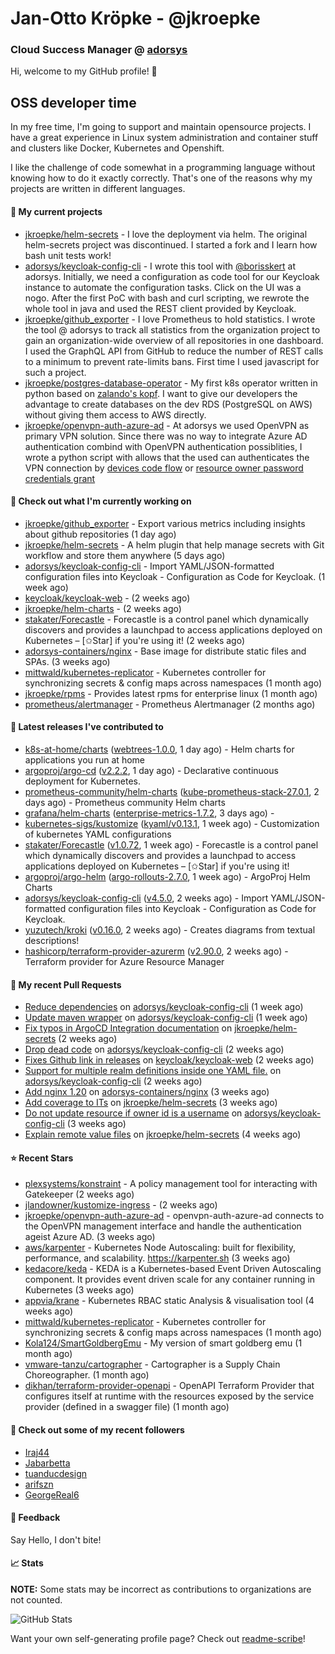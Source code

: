 # Jan-Otto Kröpke - @jkroepke
### Cloud Success Manager @ [adorsys](https://github.com/adorsys)

Hi, welcome to my GitHub profile! 👋

## OSS developer time
In my free time, I'm going to support and maintain opensource projects. I have a great experience in Linux system administration and container stuff and clusters like Docker, Kubernetes and Openshift.

I like the challenge of code somewhat in a programming language without knowing how to do it exactly correctly. That's one of the reasons why my projects are written in different languages.

#### 🌱 My current projects
- [jkroepke/helm-secrets](https://github.com/jkroepke/helm-secrets) - I love the deployment via helm. The original helm-secrets project was discontinued. I started a fork and I learn how bash unit tests work!
- [adorsys/keycloak-config-cli](https://github.com/adorsys/keycloak-config-cli) - I wrote this tool with [@borisskert](https://github.com/borisskert) at adorsys. Initially, we need a configuration as code tool for our Keycloak instance to automate the configuration tasks. Click on the UI was a nogo. After the first PoC with bash and curl scripting, we rewrote the whole tool in java and used the REST client provided by Keycloak.
- [jkroepke/github_exporter](https://github.com/jkroepke/github_exporter) - I love Prometheus to hold statistics. I wrote the tool @ adorsys to track all statistics from the organization project to gain an organization-wide overview of all repositories in one dashboard. I used the GraphQL API from GitHub to reduce the number of REST calls to a minimum to prevent rate-limits bans. First time I used javascript for such a project.
- [jkroepke/postgres-database-operator](https://github.com/jkroepke/postgres-database-operator) - My first k8s operator written in python based on [zalando's kopf](https://github.com/zalando-incubator/kopf). I want to give our developers the advantage to create databases on the dev RDS (PostgreSQL on AWS) without giving them access to AWS directly.
- [jkroepke/openvpn-auth-azure-ad](https://github.com/jkroepke/openvpn-auth-azure-ad) - At adorsys we used OpenVPN as primary VPN solution. Since there was no way to integrate Azure AD authentication combind with OpenVPN authentication possiblities, I wrote a python script with allows that the used can authenticates the VPN connection by [devices code flow](https://docs.microsoft.com/en-us/azure/active-directory/develop/v2-oauth2-device-code) or [resource owner password credentials grant](https://docs.microsoft.com/en-us/azure/active-directory/develop/v2-oauth-ropc)

#### 👷 Check out what I'm currently working on

- [jkroepke/github_exporter](https://github.com/jkroepke/github_exporter) - Export various metrics including insights about github repositories (1 day ago)
- [jkroepke/helm-secrets](https://github.com/jkroepke/helm-secrets) - A helm plugin that help manage secrets with Git workflow and store them anywhere (5 days ago)
- [adorsys/keycloak-config-cli](https://github.com/adorsys/keycloak-config-cli) - Import YAML/JSON-formatted configuration files into Keycloak - Configuration as Code for Keycloak. (1 week ago)
- [keycloak/keycloak-web](https://github.com/keycloak/keycloak-web) -  (2 weeks ago)
- [jkroepke/helm-charts](https://github.com/jkroepke/helm-charts) -  (2 weeks ago)
- [stakater/Forecastle](https://github.com/stakater/Forecastle) - Forecastle is a control panel which dynamically discovers and provides a launchpad to access applications deployed on Kubernetes  – [✩Star] if you&#39;re using it! (2 weeks ago)
- [adorsys-containers/nginx](https://github.com/adorsys-containers/nginx) - Base image for distribute static files and SPAs. (3 weeks ago)
- [mittwald/kubernetes-replicator](https://github.com/mittwald/kubernetes-replicator) - Kubernetes controller for synchronizing secrets &amp; config maps across namespaces (1 month ago)
- [jkroepke/rpms](https://github.com/jkroepke/rpms) - Provides latest rpms for enterprise linux (1 month ago)
- [prometheus/alertmanager](https://github.com/prometheus/alertmanager) - Prometheus Alertmanager (2 months ago)

#### 🔭 Latest releases I've contributed to

- [k8s-at-home/charts](https://github.com/k8s-at-home/charts) ([webtrees-1.0.0](https://github.com/k8s-at-home/charts/releases/tag/webtrees-1.0.0), 1 day ago) - Helm charts for applications you run at home
- [argoproj/argo-cd](https://github.com/argoproj/argo-cd) ([v2.2.2](https://github.com/argoproj/argo-cd/releases/tag/v2.2.2), 1 day ago) - Declarative continuous deployment for Kubernetes.
- [prometheus-community/helm-charts](https://github.com/prometheus-community/helm-charts) ([kube-prometheus-stack-27.0.1](https://github.com/prometheus-community/helm-charts/releases/tag/kube-prometheus-stack-27.0.1), 2 days ago) - Prometheus community Helm charts
- [grafana/helm-charts](https://github.com/grafana/helm-charts) ([enterprise-metrics-1.7.2](https://github.com/grafana/helm-charts/releases/tag/enterprise-metrics-1.7.2), 3 days ago) - 
- [kubernetes-sigs/kustomize](https://github.com/kubernetes-sigs/kustomize) ([kyaml/v0.13.1](https://github.com/kubernetes-sigs/kustomize/releases/tag/kyaml%2Fv0.13.1), 1 week ago) - Customization of kubernetes YAML configurations
- [stakater/Forecastle](https://github.com/stakater/Forecastle) ([v1.0.72](https://github.com/stakater/Forecastle/releases/tag/v1.0.72), 1 week ago) - Forecastle is a control panel which dynamically discovers and provides a launchpad to access applications deployed on Kubernetes  – [✩Star] if you&#39;re using it!
- [argoproj/argo-helm](https://github.com/argoproj/argo-helm) ([argo-rollouts-2.7.0](https://github.com/argoproj/argo-helm/releases/tag/argo-rollouts-2.7.0), 1 week ago) - ArgoProj Helm Charts
- [adorsys/keycloak-config-cli](https://github.com/adorsys/keycloak-config-cli) ([v4.5.0](https://github.com/adorsys/keycloak-config-cli/releases/tag/v4.5.0), 2 weeks ago) - Import YAML/JSON-formatted configuration files into Keycloak - Configuration as Code for Keycloak.
- [yuzutech/kroki](https://github.com/yuzutech/kroki) ([v0.16.0](https://github.com/yuzutech/kroki/releases/tag/v0.16.0), 2 weeks ago) - Creates diagrams from textual descriptions!
- [hashicorp/terraform-provider-azurerm](https://github.com/hashicorp/terraform-provider-azurerm) ([v2.90.0](https://github.com/hashicorp/terraform-provider-azurerm/releases/tag/v2.90.0), 2 weeks ago) - Terraform provider for Azure Resource Manager

#### 🔨 My recent Pull Requests

- [Reduce dependencies](https://github.com/adorsys/keycloak-config-cli/pull/601) on [adorsys/keycloak-config-cli](https://github.com/adorsys/keycloak-config-cli) (1 week ago)
- [Update maven wrapper](https://github.com/adorsys/keycloak-config-cli/pull/597) on [adorsys/keycloak-config-cli](https://github.com/adorsys/keycloak-config-cli) (1 week ago)
- [Fix typos in ArgoCD Integration documentation](https://github.com/jkroepke/helm-secrets/pull/181) on [jkroepke/helm-secrets](https://github.com/jkroepke/helm-secrets) (2 weeks ago)
- [Drop dead code](https://github.com/adorsys/keycloak-config-cli/pull/596) on [adorsys/keycloak-config-cli](https://github.com/adorsys/keycloak-config-cli) (2 weeks ago)
- [Fixes Github link in releases](https://github.com/keycloak/keycloak-web/pull/199) on [keycloak/keycloak-web](https://github.com/keycloak/keycloak-web) (2 weeks ago)
- [Support for multiple realm definitions inside one YAML file.](https://github.com/adorsys/keycloak-config-cli/pull/594) on [adorsys/keycloak-config-cli](https://github.com/adorsys/keycloak-config-cli) (2 weeks ago)
- [Add nginx 1.20](https://github.com/adorsys-containers/nginx/pull/5) on [adorsys-containers/nginx](https://github.com/adorsys-containers/nginx) (3 weeks ago)
- [Add coverage to ITs](https://github.com/jkroepke/helm-secrets/pull/176) on [jkroepke/helm-secrets](https://github.com/jkroepke/helm-secrets) (3 weeks ago)
- [Do not update resource if owner id is a username](https://github.com/adorsys/keycloak-config-cli/pull/590) on [adorsys/keycloak-config-cli](https://github.com/adorsys/keycloak-config-cli) (3 weeks ago)
- [Explain remote value files](https://github.com/jkroepke/helm-secrets/pull/175) on [jkroepke/helm-secrets](https://github.com/jkroepke/helm-secrets) (4 weeks ago)

#### ⭐ Recent Stars

- [plexsystems/konstraint](https://github.com/plexsystems/konstraint) - A policy management tool for interacting with Gatekeeper (2 weeks ago)
- [jlandowner/kustomize-ingress](https://github.com/jlandowner/kustomize-ingress) -  (2 weeks ago)
- [jkroepke/openvpn-auth-azure-ad](https://github.com/jkroepke/openvpn-auth-azure-ad) - openvpn-auth-azure-ad connects to the OpenVPN management interface and handle the authentication ageist Azure AD. (3 weeks ago)
- [aws/karpenter](https://github.com/aws/karpenter) - Kubernetes Node Autoscaling: built for flexibility, performance, and scalability. https://karpenter.sh (3 weeks ago)
- [kedacore/keda](https://github.com/kedacore/keda) -  KEDA is a Kubernetes-based Event Driven Autoscaling component. It provides event driven scale for any container running in Kubernetes  (3 weeks ago)
- [appvia/krane](https://github.com/appvia/krane) - Kubernetes RBAC static Analysis &amp; visualisation tool (4 weeks ago)
- [mittwald/kubernetes-replicator](https://github.com/mittwald/kubernetes-replicator) - Kubernetes controller for synchronizing secrets &amp; config maps across namespaces (1 month ago)
- [Kola124/SmartGoldbergEmu](https://github.com/Kola124/SmartGoldbergEmu) - My version of smart goldberg emu (1 month ago)
- [vmware-tanzu/cartographer](https://github.com/vmware-tanzu/cartographer) - Cartographer is a Supply Chain Choreographer. (1 month ago)
- [dikhan/terraform-provider-openapi](https://github.com/dikhan/terraform-provider-openapi) - OpenAPI Terraform Provider that configures itself at runtime with the resources exposed by the service provider (defined in a swagger file) (1 month ago)

#### 👯 Check out some of my recent followers

- [Iraj44](https://github.com/Iraj44)
- [Jabarbetta](https://github.com/Jabarbetta)
- [tuanducdesign](https://github.com/tuanducdesign)
- [arifszn](https://github.com/arifszn)
- [GeorgeReal6](https://github.com/GeorgeReal6)

#### 💬 Feedback

Say Hello, I don't bite!

#### 📈 Stats

**NOTE:** Some stats may be incorrect as contributions to organizations
are not counted.

![GitHub Stats](https://github-readme-stats.vercel.app/api?username=jkroepke&count_private=false&theme=tokyonight&show_icons=true)

Want your own self-generating profile page? Check out [readme-scribe](https://github.com/muesli/readme-scribe)!
